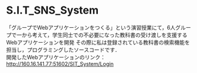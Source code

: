 # S.I.T_SNS_System
「グループでWebアプリケーションをつくる」という演習授業にて，6人グループで一から考えて，学生同士での不必要になった教科書の受け渡しを支援するWebアプリケーションを開発
その際に私は登録されている教科書の検索機能を担当し，プログラミングしたソースコードです．  
開発したWebアプリケーションのリンク：http://160.16.141.77:51602/SIT_System/Login
